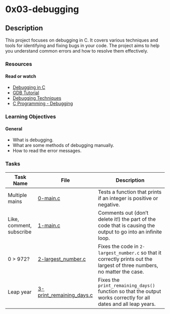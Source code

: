 # 0x03-debugging

## Description

This project focuses on debugging in C. It covers various techniques and tools for identifying and fixing bugs in your code. The project aims to help you understand common errors and how to resolve them effectively.

### Resources

#### Read or watch

- [Debugging in C](https://www.geeksforgeeks.org/debugging-in-c/)
- [GDB Tutorial](https://www.cs.cmu.edu/~gilpin/tutorial/)
- [Debugging Techniques](https://www.tutorialspoint.com/debugging-techniques-in-c)
- [C Programming - Debugging](https://www.studytonight.com/c/debugging-in-c.php)

### Learning Objectives

#### General

- What is debugging.
- What are some methods of debugging manually.
- How to read the error messages.

### Tasks

| Task Name                | File                                                   | Description                                                                                                              |
| ------------------------ | ------------------------------------------------------ | ------------------------------------------------------------------------------------------------------------------------ |
| Multiple mains           | [0-main.c](./0-main.c)                                 | Tests a function that prints if an integer is positive or negative.                                                      |
| Like, comment, subscribe | [1-main.c](./1-main.c)                                 | Comments out (don’t delete it!) the part of the code that is causing the output to go into an infinite loop.             |
| 0 > 972?                 | [2-largest_number.c](./2-largest_number.c)             | Fixes the code in `2-largest_number.c` so that it correctly prints out the largest of three numbers, no matter the case. |
| Leap year                | [3-print_remaining_days.c](./3-print_remaining_days.c) | Fixes the `print_remaining_days()` function so that the output works correctly for all dates and all leap years.         |
